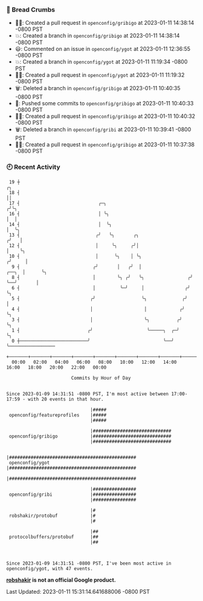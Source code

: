### 🍞 Bread Crumbs

 * ✍🏼: Created a pull request in `openconfig/gribigo` at 2023-01-11 14:38:14 -0800 PST
 * 💥: Created a branch in `openconfig/gribigo` at 2023-01-11 14:38:14 -0800 PST
 * 😃: Commented on an issue in `openconfig/ygot` at 2023-01-11 12:36:55 -0800 PST
 * 💥: Created a branch in `openconfig/ygot` at 2023-01-11 11:19:34 -0800 PST
 * ✍🏼: Created a pull request in `openconfig/ygot` at 2023-01-11 11:19:32 -0800 PST
 * 🗑: Deleted a branch in `openconfig/gribigo` at 2023-01-11 10:40:35 -0800 PST
 * 🚢: Pushed some commits to `openconfig/gribigo` at 2023-01-11 10:40:33 -0800 PST
 * ✍🏼: Created a pull request in `openconfig/gribigo` at 2023-01-11 10:40:32 -0800 PST
 * 🗑: Deleted a branch in `openconfig/gribi` at 2023-01-11 10:39:41 -0800 PST
 * ✍🏼: Created a pull request in `openconfig/gribigo` at 2023-01-11 10:37:38 -0800 PST

### 🕘 Recent Activity
```
 19 ┼                                                                        ╭╮
 18 ┤                                                                        ││
 17 ┤                             ╭─╮                                       ╭╯╰╮
 16 ┤                             │ ╰╮                                      │  │
 14 ┤                             │  ╰╮                                     │  ╰╮
 13 ┤                            ╭╯   ╰╮       ╭╮                          ╭╯   │
 12 ┤                            │     ╰╮     ╭╯│                          │    ╰╮
 10 ┤                            │      ╰╮    │ ╰╮                        ╭╯     │
  9 ┤                           ╭╯       │   ╭╯  │                  ╭──╮  │      ╰╮
  8 ┤                           │        ╰╮ ╭╯   ╰╮                ╭╯  ╰──╯       │
  6 ┤                           │         ╰─╯     │               ╭╯              ╰╮
  5 ┤                          ╭╯                 ╰╮             ╭╯                │
  4 ┤                          │                   │            ╭╯                 ╰╮
  3 ┤                          │                   ╰╮          ╭╯                   ╰╮
  1 ┤                         ╭╯                    ╰─────╮  ╭─╯                     ╰╮
  0 ┼─────────────────────────╯                           ╰──╯                        ╰─────────────────
    +───────+───────+───────+───────+───────+───────+───────+───────+───────+───────+───────+───────+────
  00:00   02:00   04:00   06:00   08:00   10:00   12:00   14:00   16:00   18:00   20:00   22:00   00:00   

						Commits by Hour of Day


Since 2023-01-09 14:31:51 -0800 PST, I'm most active between 17:00-17:59 - with 20 events in that hour.

```



```
                               |#####
 openconfig/featureprofiles    |#####
                               |#####

                               |#############################
 openconfig/gribigo            |#############################
                               |#############################

                               |###############################################
 openconfig/ygot               |###############################################
                               |###############################################

                               |################
 openconfig/gribi              |################
                               |################

                               |#
 robshakir/protobuf            |#
                               |#

                               |##
 protocolbuffers/protobuf      |##
                               |##



Since 2023-01-09 14:31:51 -0800 PST, I've been most active in openconfig/ygot, with 47 events.

```
**[robshakir](mailto:robjs@google.com) is not an official Google product.**  


Last Updated: 2023-01-11 15:31:14.641688006 -0800 PST
